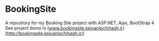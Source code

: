 # BookingSite
A repository for my Booking Site project with ASP.NET, Ajax, BootStrap 4
See project demo in [www.bookingsite.keivanipchihagh.ir](http://bookingsite.keivanipchihagh.ir/)
